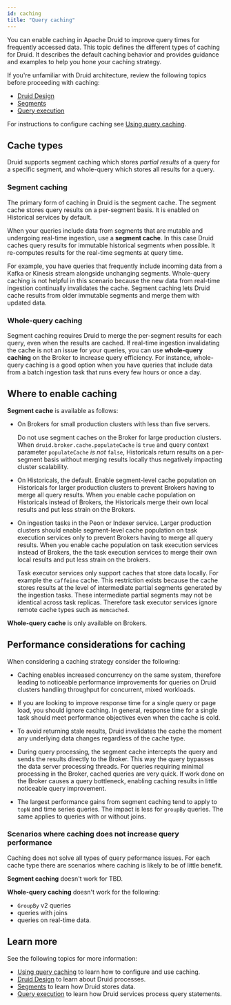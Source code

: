 ```yaml
---
id: caching
title: "Query caching"
---
```


<!--
  ~ Licensed to the Apache Software Foundation (ASF) under one
  ~ or more contributor license agreements.  See the NOTICE file
  ~ distributed with this work for additional information
  ~ regarding copyright ownership.  The ASF licenses this file
  ~ to you under the Apache License, Version 2.0 (the
  ~ "License"); you may not use this file except in compliance
  ~ with the License.  You may obtain a copy of the License at
  ~
  ~   http://www.apache.org/licenses/LICENSE-2.0
  ~
  ~ Unless required by applicable law or agreed to in writing,
  ~ software distributed under the License is distributed on an
  ~ "AS IS" BASIS, WITHOUT WARRANTIES OR CONDITIONS OF ANY
  ~ KIND, either express or implied.  See the License for the
  ~ specific language governing permissions and limitations
  ~ under the License.
  -->

You can enable caching in Apache Druid to improve query times for frequently accessed data. This topic defines the different types of caching for Druid. It describes the default caching behavior and provides guidance and examples to help you hone your caching strategy.

If you're unfamiliar with Druid architecture, review the following topics before proceeding with caching:
- [Druid Design](../design/architecture.md)
- [Segments](../design/segments.md)
- [Query execution](./query-execution)

For instructions to configure caching see [Using query caching](./using-caching.md).

## Cache types

Druid supports segment caching which stores _partial results_ of a query for a specific segment, and whole-query which stores all results for a query.

### Segment caching

The primary form of caching in Druid is the segment cache. The segment cache stores query results on a per-segment basis. It is enabled on Historical services by default.

When your queries include data from segments that are mutable and undergoing real-time ingestion, use a **segment cache**. In this case Druid caches query results for immutable historical segments when possible. It re-computes results for the real-time segments at query time.

For example, you have queries that frequently include incoming data from a Kafka or Kinesis stream alongside unchanging segments. Whole-query caching is not helpful in this scenario because the new data from real-time ingestion continually invalidates the cache. Segment caching lets Druid cache results from older immutable segments and merge them with updated data.

### Whole-query caching

Segment caching requires Druid to merge the per-segment results for each query, even when the results are cached. If real-time ingestion invalidating the cache is not an issue for your queries, you can use **whole-query caching** on the Broker to increase query efficiency. For instance, whole-query caching is a good option when you have queries that include data from a batch ingestion task that runs every few hours or once a day.

## Where to enable caching

**Segment cache** is available as follows:
- On Brokers for small production clusters with less than five servers. 

     Do not use segment caches on the Broker for large production clusters. When `druid.broker.cache.populateCache` is `true` and query context parameter `populateCache` _is not_ `false`, Historicals return results on a per-segment basis without merging results locally thus negatively impacting cluster scalability.

- On Historicals, the default. Enable segment-level cache population on Historicals for larger production clusters to prevent Brokers having to merge all query results. When you enable cache population on Historicals instead of Brokers, the Historicals merge their own local results and put less strain on the Brokers.

- On ingestion tasks in the Peon or Indexer service. Larger production clusters should enable segment-level cache population on task execution services only to prevent Brokers having to merge all query results. When you enable cache population on task execution services instead of Brokers, the the task execution services to merge their own local results and put less strain on the brokers.

     Task executor services only support caches that store data locally. For example the `caffeine` cache. This restriction exists because the cache stores results at the level of intermediate partial segments generated by the ingestion tasks. These intermediate partial segments may not be identical across task replicas. Therefore task executor services ignore remote cache types such as `memcached`.

**Whole-query cache** is only available on Brokers.

## Performance considerations for caching

When considering a caching strategy consider the following:
- Caching enables increased concurrency on the same system, therefore leading to noticeable performance improvements for queries on Druid clusters handling throughput for concurrent, mixed workloads.

- If you are looking to improve response time for a single query or page load, you should ignore caching. In general, response time for a single task should meet performance objectives even when the cache is cold.

- To avoid returning stale results, Druid invalidates the cache the moment any underlying data changes regardless of the cache type.

- During query processing, the segment cache intercepts the query and sends the results directly to the Broker. This way the query bypasses the data server processing threads. For queries requiring minimal processing in the Broker, cached queries are very quick. If work done on the Broker causes a query bottleneck, enabling caching results in little noticeable query improvement.

- The largest performance gains from segment caching tend to apply to `topN` and time series queries. The impact is less for `groupBy` queries.  The same applies to queries with or without joins.

### Scenarios where caching does not increase query performance

Caching does not solve all types of query peformance issues. For each cache type there are scenarios where caching is likely to be of little benefit.

**Segment caching** doesn't work for TBD.

**Whole-query caching** doesn't work for the following:
- `GroupBy` v2 queries
-  queries with joins
-  queries on real-time data.

## Learn more
See the following topics for more information:
- [Using query caching](./using-caching.md) to learn how to configure and use caching.
- [Druid Design](../design/architecture.md) to learn about Druid processes.  
- [Segments](../design/segments.md) to learn how Druid stores data.
- [Query execution](./query-execution) to learn how Druid services process query statements.


